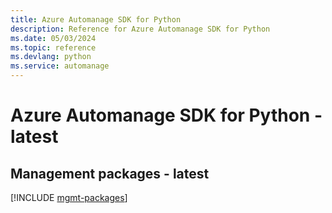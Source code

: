 ```yaml
---
title: Azure Automanage SDK for Python
description: Reference for Azure Automanage SDK for Python
ms.date: 05/03/2024
ms.topic: reference
ms.devlang: python
ms.service: automanage
---
```

# Azure Automanage SDK for Python - latest

## Management packages - latest
[!INCLUDE [mgmt-packages](automanage-mgmt-index.md)]